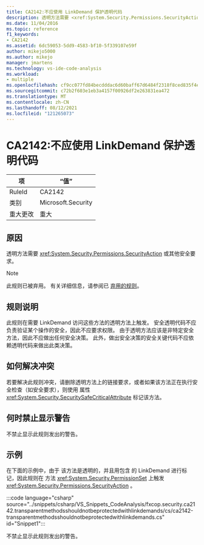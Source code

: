 ```yaml
---
title: CA2142:不应使用 LinkDemand 保护透明代码
description: 透明方法需要 <xref:System.Security.Permissions.SecurityAction> 或其他安全要求。
ms.date: 11/04/2016
ms.topic: reference
f1_keywords:
- CA2142
ms.assetid: 6dc59053-5dd9-4583-bf10-5f339107e59f
author: mikejo5000
ms.author: mikejo
manager: jmartens
ms.technology: vs-ide-code-analysis
ms.workload:
- multiple
ms.openlocfilehash: cf9cc077fd84becdddac6d60baff67d6484f2318f8ced835f4edddc9f432ad97
ms.sourcegitcommit: c72b2f603e1eb3a4157f00926df2e263831ea472
ms.translationtype: MT
ms.contentlocale: zh-CN
ms.lasthandoff: 08/12/2021
ms.locfileid: "121265073"
---
```

# <a name="ca2142-transparent-code-should-not-be-protected-with-linkdemands"></a>CA2142:不应使用 LinkDemand 保护透明代码

|项|“值”|
|-|-|
|RuleId|CA2142|
|类别|Microsoft.Security|
|重大更改|重大|

## <a name="cause"></a>原因
透明方法需要 <xref:System.Security.Permissions.SecurityAction> 或其他安全要求。

> [!NOTE]
> 此规则已被弃用。 有关详细信息，请参阅已 [弃用的规则](fxcop-unported-deprecated-rules.md)。

## <a name="rule-description"></a>规则说明
此规则在需要 LinkDemand 访问这些方法的透明方法上触发。 安全透明代码不应负责验证某个操作的安全，因此不应要求权限。 由于透明方法应该是非特定安全方法，因此不应做出任何安全决策。 此外，做出安全决策的安全关键代码不应依赖透明代码来做出此类决策。

## <a name="how-to-fix-violations"></a>如何解决冲突
若要解决此规则冲突，请删除透明方法上的链接要求，或者如果该方法正在执行安全检查（如安全要求），则使用 属性 <xref:System.Security.SecuritySafeCriticalAttribute> 标记该方法。

## <a name="when-to-suppress-warnings"></a>何时禁止显示警告
不禁止显示此规则发出的警告。

## <a name="example"></a>示例
在下面的示例中，由于 该方法是透明的，并且用包含 的 LinkDemand 进行标记，因此规则在 方法 <xref:System.Security.PermissionSet> 上触发 <xref:System.Security.Permissions.SecurityAction> 。

:::code language="csharp" source="../snippets/csharp/VS_Snippets_CodeAnalysis/fxcop.security.ca2142.transparentmethodsshouldnotbeprotectedwithlinkdemands/cs/ca2142-transparentmethodsshouldnotbeprotectedwithlinkdemands.cs" id="Snippet1":::

不禁止显示此规则发出的警告。
